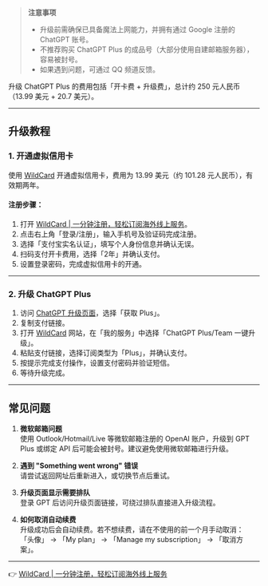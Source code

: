 > **注意事项**  
> - 升级前需确保已具备魔法上网能力，并拥有通过 Google 注册的 ChatGPT 账号。  
> - 不推荐购买 ChatGPT Plus 的成品号（大部分使用自建邮箱服务器），容易被封号。  
> - 如果遇到问题，可通过 QQ 频道反馈。  

升级 ChatGPT Plus 的费用包括「开卡费 + 升级费」，总计约 250 元人民币（13.99 美元 + 20.7 美元）。

---

## 升级教程

### 1. 开通虚拟信用卡

使用 [WildCard](https://bit.ly/bewildcard) 开通虚拟信用卡，费用为 13.99 美元（约 101.28 元人民币），有效期两年。

#### 注册步骤：
1. 打开 [WildCard | 一分钟注册，轻松订阅海外线上服务](https://bit.ly/bewildcard)。  
2. 点击右上角「登录/注册」，输入手机号及验证码完成注册。  
3. 选择「支付宝实名认证」，填写个人身份信息并确认无误。  
4. 扫码支付开卡费用，选择「2年」并确认支付。  
5. 设置登录密码，完成虚拟信用卡的开通。

---

### 2. 升级 ChatGPT Plus

1. 访问 [ChatGPT 升级页面](https://chat.openai.com/#pricing)，选择「获取 Plus」。  
2. 复制支付链接。  
3. 打开 [WildCard](https://bit.ly/bewildcard) 网站，在「我的服务」中选择「ChatGPT Plus/Team 一键升级」。  
4. 粘贴支付链接，选择订阅类型为「Plus」，并确认支付。  
5. 按提示完成支付操作，设置支付密码并验证短信。  
6. 等待升级完成。

---

## 常见问题

1. **微软邮箱问题**  
   使用 Outlook/Hotmail/Live 等微软邮箱注册的 OpenAI 账户，升级到 GPT Plus 或绑定 API 后可能会被封号。建议避免使用微软邮箱进行升级。

2. **遇到 "Something went wrong" 错误**  
   请尝试返回网址后重新进入，或切换节点后重试。

3. **升级页面显示需要排队**  
   登录 GPT 后访问升级页面链接，可绕过排队直接进入升级流程。

4. **如何取消自动续费**  
   升级成功后会自动续费。若不想续费，请在不使用的前一个月手动取消：  
   「头像」 -> 「My plan」 -> 「Manage my subscription」 -> 「取消方案」。

---

👉 [WildCard | 一分钟注册，轻松订阅海外线上服务](https://bit.ly/bewildcard)